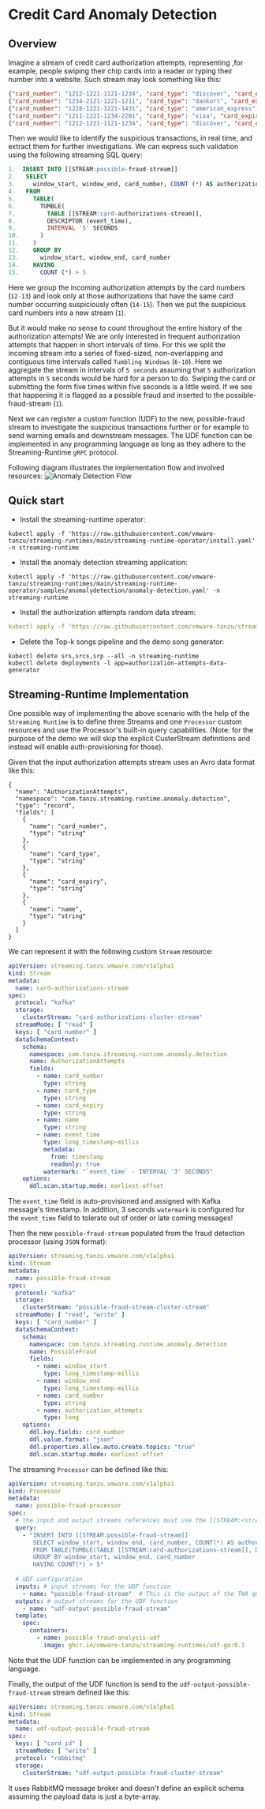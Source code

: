 # Credit Card Anomaly Detection

## Overview
Imagine a stream of credit card authorization attempts, representing ,for example, people swiping their chip cards into a reader or typing their number into a website. Such stream may look something like this:

```json
{"card_number": "1212-1221-1121-1234", "card_type": "discover", "card_expiry": "2013-9-12", "name": "Mr. Chester Stracke"}
{"card_number": "1234-2121-1221-1211", "card_type": "dankort", "card_expiry": "2012-11-12", "name": "Preston Abbott"}
{"card_number": "1228-1221-1221-1431", "card_type": "american_express", "card_expiry": "2011-10-12", "name": "Kelly Hermiston"}
{"card_number": "1211-1221-1234-2201", "card_type": "visa", "card_expiry": "2015-11-11", "name": "Augustina Daugherty"}
{"card_number": "1212-1221-1121-1234", "card_type": "discover", "card_expiry": "2013-9-12", "name": "Mr. Chester Stracke"}
```

Then we would like to identify the suspicious transactions, in real time, and extract them for further investigations. 
We can express such validation using the following streaming SQL query:

```sql
1.  INSERT INTO [[STREAM:possible-fraud-stream]] 
2.   SELECT
3.     window_start, window_end, card_number, COUNT (*) AS authorization_attempts
4.   FROM
5.     TABLE(
6.       TUMBLE(
7.         TABLE [[STREAM:card-authorizations-stream]],
8.         DESCRIPTOR (event_time),
9.         INTERVAL '5' SECONDS
10.      )
11.    )
12.    GROUP BY
13.      window_start, window_end, card_number
14.    HAVING
15.      COUNT (*) > 5
```
Here we group the incoming authorization attempts by the card numbers (`12-13`) and look only at those authorizations 
that have the same card number occurring suspiciously often (`14-15`). 
Then we put the suspicious card numbers into a new stream (`1`).

But it would make no sense to count throughout the entire history of the authorization attempts! 
We are only interested in frequent authorization attempts that happen in short intervals of time. 
For this we split the incoming stream into a series of fixed-sized, non-overlapping and contiguous time intervals called `Tumbling Windows` (`6-10`). 
Here we aggregate the stream in intervals of `5 seconds` assuming that `5` authorization attempts in `5` seconds would be hard for a person to do. 
Swiping the card or submitting the form five times within five seconds is a little weird. 
If we see that happening it is flagged as a possible fraud and inserted to the possible-fraud-stream (`1`).

Next we can register a custom function (UDF) to the new, possible-fraud stream to investigate the suspicious transactions further or for example to send warning emails and downstream messages. 
The UDF function can be implemented in any programming language as long as they adhere to the Streaming-Runtime `gRPC` protocol.

Following diagram illustrates the implementation flow and involved resources:
![Anomaly Detection Flow](./anomaly-detection-flow.jpg)



## Quick start

- Install the streaming-runtime operator:
```shell
kubectl apply -f 'https://raw.githubusercontent.com/vmware-tanzu/streaming-runtimes/main/streaming-runtime-operator/install.yaml' -n streaming-runtime
```

- Install the anomaly detection streaming application:
```shell
kubectl apply -f 'https://raw.githubusercontent.com/vmware-tanzu/streaming-runtimes/main/streaming-runtime-operator/samples/anomalydetection/anomaly-detection.yaml' -n streaming-runtime
```

- Install the authorization attempts random data stream:
```yaml
kubectl apply -f 'https://raw.githubusercontent.com/vmware-tanzu/streaming-runtimes/main/streaming-runtime-operator/samples/anomalydetection/data-generator.yaml' -n default
```

* Delete the Top-k songs pipeline and the demo song generator:
```shell
kubectl delete srs,srcs,srp --all -n streaming-runtime 
kubectl delete deployments -l app=authorization-attempts-data-generator
```

## Streaming-Runtime Implementation

One possible way of implementing the above scenario with the help of the `Streaming Runtime` is to define three Streams
and one `Processor` custom resources and use the Processor's built-in query capabilities.
(Note: for the purpose of the demo we will skip the explicit CusterStream definitions and instead will enable auth-provisioning for those).

Given that the input authorization attempts stream uses an Avro data format like this:

```avro schema
{
  "name": "AuthorizationAttempts",
  "namespace": "com.tanzu.streaming.runtime.anomaly.detection",
  "type": "record",
  "fields": [
    {
      "name": "card_number",
      "type": "string"
    },
    {
      "name": "card_type",
      "type": "string"
    },
    {
      "name": "card_expiry",
      "type": "string"
    },
    {
      "name": "name",
      "type": "string"
    }
  ]
}
```
We can represent it with the following custom `Stream` resource:
```yaml
apiVersion: streaming.tanzu.vmware.com/v1alpha1
kind: Stream
metadata:
  name: card-authorizations-stream
spec:
  protocol: "kafka"
  storage:
    clusterStream: "card-authorizations-cluster-stream"
  streamMode: [ "read" ]
  keys: [ "card_number" ]
  dataSchemaContext:
    schema:
      namespace: com.tanzu.streaming.runtime.anomaly.detection
      name: AuthorizationAttempts
      fields:
        - name: card_number
          type: string
        - name: card_type
          type: string
        - name: card_expiry
          type: string
        - name: name
          type: string
        - name: event_time
          type: long_timestamp-millis
          metadata:
            from: timestamp
            readonly: true
          watermark: "`event_time` - INTERVAL '3' SECONDS"
    options:
      ddl.scan.startup.mode: earliest-offset
```

The `event_time` field is auto-provisioned and assigned with Kafka message's timestamp.
In addition, 3 seconds `watermark` is configured for the `event_time` field to tolerate out of order or late coming messages! 

Then the new `possible-fraud-stream` populated from the fraud detection processor (using `JSON` format): 

```yaml
apiVersion: streaming.tanzu.vmware.com/v1alpha1
kind: Stream
metadata:
  name: possible-fraud-stream
spec:
  protocol: "kafka"
  storage:
    clusterStream: "possible-fraud-stream-cluster-stream"
  streamMode: [ "read", "write" ]
  keys: [ "card_number" ]
  dataSchemaContext:
    schema:
      namespace: com.tanzu.streaming.runtime.anomaly.detection
      name: PossibleFraud
      fields:
        - name: window_start
          type: long_timestamp-millis
        - name: window_end
          type: long_timestamp-millis
        - name: card_number
          type: string
        - name: authorization_attempts
          type: long
    options:
      ddl.key.fields: card_number
      ddl.value.format: "json"
      ddl.properties.allow.auto.create.topics: "true"
      ddl.scan.startup.mode: earliest-offset
```

The streaming `Processor` can be defined like this: 

```yaml
apiVersion: streaming.tanzu.vmware.com/v1alpha1
kind: Processor
metadata:
  name: possible-fraud-processor
spec:
  # the input and output streams references must use the [[STREAM:<stream-name>]] syntax.
  query:
    - "INSERT INTO [[STREAM:possible-fraud-stream]]  
       SELECT window_start, window_end, card_number, COUNT(*) AS authorization_attempts 
       FROM TABLE(TUMBLE(TABLE [[STREAM:card-authorizations-stream]], DESCRIPTOR(event_time), INTERVAL '5' SECONDS)) 
       GROUP BY window_start, window_end, card_number    
       HAVING COUNT(*) > 5" 
  
  # UDF configuration
  inputs: # input streams for the UDF function
    - name: "possible-fraud-stream"  # This is the output of the TWA query above.
  outputs: # output streams for the UDF function
    - name: "udf-output-possible-fraud-stream"        
  template:
    spec:
      containers:
        - name: possible-fraud-analysis-udf
          image: ghcr.io/vmware-tanzu/streaming-runtimes/udf-go:0.1
```

Note that the UDF function can be implemented in any programming language.

Finally, the output of the UDF function is send to the `udf-output-possible-fraud-stream` stream defined like this: 

```yaml
apiVersion: streaming.tanzu.vmware.com/v1alpha1
kind: Stream
metadata:
  name: udf-output-possible-fraud-stream
spec:
  keys: [ "card_id" ]
  streamMode: [ "write" ]
  protocol: "rabbitmq"
  storage:
    clusterStream: "udf-output-possible-fraud-cluster-stream"
```
It uses RabbitMQ message broker and doesn't define an explicit schema assuming the payload data is just a byte-array.

